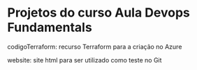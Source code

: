# Projetos do curso Aula Devops Fundamentals

codigoTerraform: recurso Terraform para a criação no Azure

website: site html para ser utilizado como teste no Git
